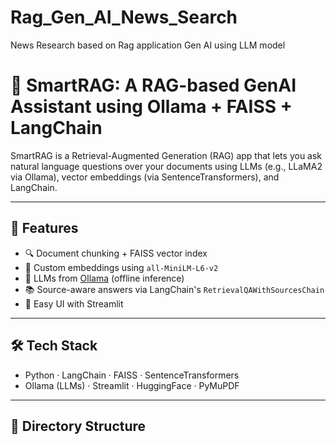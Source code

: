 # Rag_Gen_AI_News_Search
News Research based on Rag application Gen AI using LLM model

# 🧠 SmartRAG: A RAG-based GenAI Assistant using Ollama + FAISS + LangChain

SmartRAG is a Retrieval-Augmented Generation (RAG) app that lets you ask natural language questions over your documents using LLMs (e.g., LLaMA2 via Ollama), vector embeddings (via SentenceTransformers), and LangChain.

---

## 📌 Features

- 🔍 Document chunking + FAISS vector index
- 🧠 Custom embeddings using `all-MiniLM-L6-v2`
- 💬 LLMs from [Ollama](https://ollama.com/) (offline inference)
- 📚 Source-aware answers via LangChain's `RetrievalQAWithSourcesChain`
- 🚀 Easy UI with Streamlit

---

## 🛠️ Tech Stack

- Python · LangChain · FAISS · SentenceTransformers  
- Ollama (LLMs) · Streamlit · HuggingFace · PyMuPDF

---

## 📂 Directory Structure


